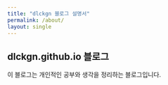```yaml
---
title: "dlckgn 블로그 설명서"
permalink: /about/
layout: single
---
```


## dlckgn.github.io 블로그

이 블로그는 개인적인 공부와 생각을 정리하는 블로그입니다.
